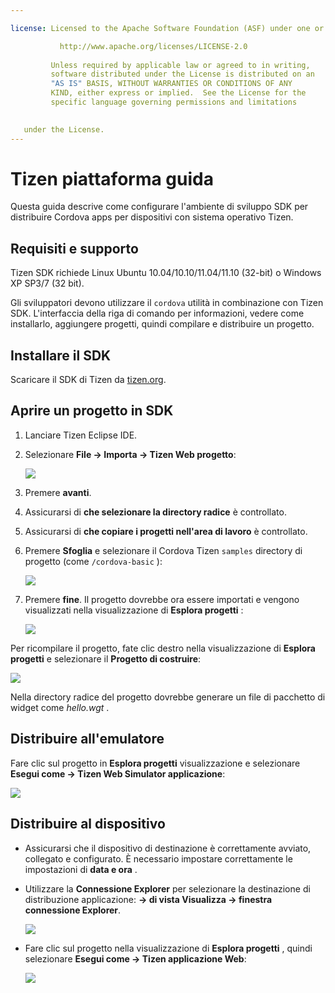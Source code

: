 ```yaml
---

license: Licensed to the Apache Software Foundation (ASF) under one or more contributor license agreements. See the NOTICE file distributed with this work for additional information regarding copyright ownership. The ASF licenses this file to you under the Apache License, Version 2.0 (the "License"); you may not use this file except in compliance with the License. You may obtain a copy of the License at

           http://www.apache.org/licenses/LICENSE-2.0
    
         Unless required by applicable law or agreed to in writing,
         software distributed under the License is distributed on an
         "AS IS" BASIS, WITHOUT WARRANTIES OR CONDITIONS OF ANY
         KIND, either express or implied.  See the License for the
         specific language governing permissions and limitations
    

   under the License.
---
```


# Tizen piattaforma guida

Questa guida descrive come configurare l'ambiente di sviluppo SDK per distribuire Cordova apps per dispositivi con sistema operativo Tizen.

## Requisiti e supporto

Tizen SDK richiede Linux Ubuntu 10.04/10.10/11.04/11.10 (32-bit) o Windows XP SP3/7 (32 bit).

Gli sviluppatori devono utilizzare il `cordova` utilità in combinazione con Tizen SDK. L'interfaccia della riga di comando per informazioni, vedere come installarlo, aggiungere progetti, quindi compilare e distribuire un progetto.

## Installare il SDK

Scaricare il SDK di Tizen da [tizen.org][1].

 [1]: https://developer.tizen.org/sdk

<!--

- (optional) Install Tizen Cordova template projects: copy the
  `/templates` directory content into the Tizen Eclipse IDE web
  templates directory (e.g.:
  `/home/my_username/tizen-sdk/IDE/Templates/web`).

- __Method #2: Use Tizen Eclipse IDE Cordova Tizen project templates__
    - Launch Tizen Eclipse IDE
    - Select  __File &rarr; New &rarr; Tizen Web Project__
    - Select __User Template__ and __User defined__ items
    - Select one of the Tizen Cordova template (e.g.: __CordovaBasicTemplate__)
    - Fill the __Project name__ and its target __Location__

    ![](img/guide/platforms/tizen/project_template.png)

    - Click __Finish__

    ![](img/guide/platforms/tizen/project_explorer.png)

    - Your project should now appear in the __Project Explorer__ view

-->

## Aprire un progetto in SDK

1.  Lanciare Tizen Eclipse IDE.

2.  Selezionare **File → Importa → Tizen Web progetto**:
    
    ![][2]

3.  Premere **avanti**.

4.  Assicurarsi di **che selezionare la directory radice** è controllato.

5.  Assicurarsi di **che copiare i progetti nell'area di lavoro** è controllato.

6.  Premere **Sfoglia** e selezionare il Cordova Tizen `samples` directory di progetto (come `/cordova-basic` ):
    
    ![][3]

7.  Premere **fine**. Il progetto dovrebbe ora essere importati e vengono visualizzati nella visualizzazione di **Esplora progetti** :
    
    ![][4]

 [2]: img/guide/platforms/tizen/import_project.png
 [3]: img/guide/platforms/tizen/import_widget.png
 [4]: img/guide/platforms/tizen/project_explorer.png

Per ricompilare il progetto, fate clic destro nella visualizzazione di **Esplora progetti** e selezionare il **Progetto di costruire**:

![][5]

 [5]: img/guide/platforms/tizen/build_project.png

Nella directory radice del progetto dovrebbe generare un file di pacchetto di widget come *hello.wgt* .

## Distribuire all'emulatore

Fare clic sul progetto in **Esplora progetti** visualizzazione e selezionare **Esegui come → Tizen Web Simulator applicazione**:

![][6]

 [6]: img/guide/platforms/tizen/runas_web_sim_app.png

## Distribuire al dispositivo

*   Assicurarsi che il dispositivo di destinazione è correttamente avviato, collegato e configurato. È necessario impostare correttamente le impostazioni di **data e ora** .

*   Utilizzare la **Connessione Explorer** per selezionare la destinazione di distribuzione applicazione: **→ di vista Visualizza → finestra connessione Explorer**.
    
    ![][7]

*   Fare clic sul progetto nella visualizzazione di **Esplora progetti** , quindi selezionare **Esegui come → Tizen applicazione Web**:
    
    ![][8]

 [7]: img/guide/platforms/tizen/connection_explorer.png
 [8]: img/guide/platforms/tizen/runas_web_app.png
